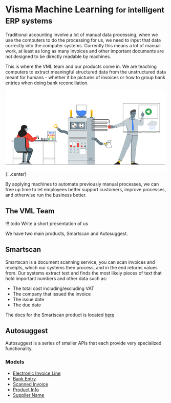 # Visma Machine Learning <small>for intelligent ERP systems</small>

Traditional accounting involve a lot of manual data processing, when we use the computers to do the processing for us, we need to input that data correctly into the computer systems.
Currently this means a lot of manual work, at least as long as many invoices and other important documents are not designed to be directly readable by machines.

This is where the VML team and our products come in. We are teaching computers to extract meaningful structured data from the unstructured data meant for humans - whether it be pictures of invoices or how to group bank entries when doing bank reconciliation.

![machine-learning-diagram](img/machine-learning-diagram.png){: .center}

By applying machines to automate previously manual processes, we can free up time to let employees better support customers, improve processes, and otherwise run the business better.

## The VML Team

!!! todo
    Write a short presentation of us

We have two main products, Smartscan and Autosuggest.

## Smartscan

Smartscan is a document scanning service, you can scan invoices and receipts, which our systems then process, and in the end returns values from.
Our systems extract text and finds the most likely pieces of text that hold important numbers and other data such as:

- The total cost including/excluding VAT
- The company that issued the invoice
- The issue date
- The due date

The docs for the Smartscan product is located [here](smartscan.md)

## Autosuggest

Autosuggest is a series of smaller APIs that each provide very specialized functionality.

### Models

- [Electronic Invoice Line](autosuggest#electronic-invoice-line)
- [Bank Entry](autosuggest#bank-entries)
- [Scanned Invoice](autosuggest#scanned-invoice)
- [Product Info](autosuggest#product-info)
- [Supplier Name](autosuggest#supplier-name)
